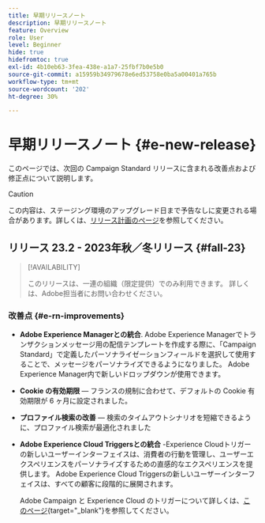 ```yaml
---
title: 早期リリースノート
description: 早期リリースノート
feature: Overview
role: User
level: Beginner
hide: true
hidefromtoc: true
exl-id: 4b10eb63-3fea-438e-a1a7-25fbf7b0e5b0
source-git-commit: a15959b34979678e6ed53758e0ba5a00401a765b
workflow-type: tm+mt
source-wordcount: '202'
ht-degree: 30%

---
```



# 早期リリースノート {#e-new-release}

このページでは、次回の Campaign Standard リリースに含まれる改善点および修正点について説明します。

>[!CAUTION]
>
> この内容は、ステージング環境のアップグレード日まで予告なしに変更される場合があります。詳しくは、[リリース計画のページ](../../rn/using/release-planning.md)を参照してください。

## リリース 23.2 - 2023年秋／冬リリース {#fall-23}

>[!AVAILABILITY]
>
>このリリースは、一連の組織（限定提供）でのみ利用できます。 詳しくは、Adobe担当者にお問い合わせください。

### 改善点 {#e-rn-improvements}

* **Adobe Experience Managerとの統合**. Adobe Experience Managerでトランザクションメッセージ用の配信テンプレートを作成する際に、「Campaign Standard」で定義したパーソナライゼーションフィールドを選択して使用することで、メッセージをパーソナライズできるようになりました。 Adobe Experience Manager内で新しいドロップダウンが使用できます。

* **Cookie の有効期限**  — フランスの規制に合わせて、デフォルトの Cookie 有効期限が 6 ヶ月に設定されました。

* **プロファイル検索の改善**  — 検索のタイムアウトシナリオを短縮できるように、プロファイル検索が最適化されました

* **Adobe Experience Cloud Triggersとの統合** -Experience Cloudトリガーの新しいユーザーインターフェイスは、消費者の行動を管理し、ユーザーエクスペリエンスをパーソナライズするための直感的なエクスペリエンスを提供します。 Adobe Experience Cloud Triggersの新しいユーザーインターフェイスは、すべての顧客に段階的に展開されます。

  Adobe Campaign と Experience Cloud のトリガーについて詳しくは、[このページ](https://experienceleague.adobe.com/docs/experience-cloud/triggers/overview.html){target="_blank"}を参照してください。

